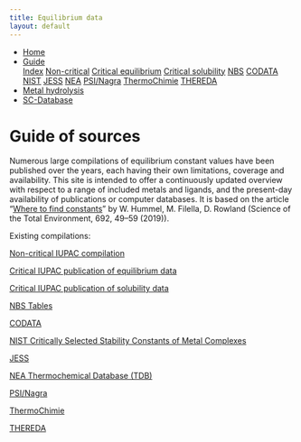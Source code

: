 ```yaml
---
title: Equilibrium data
layout: default
---
```

<ul>
  <li><a href="/">Home</a></li>
  <li class="dropdown">
    <a href="javascript:void(0)" class="dropbtn" class="active">Guide</a>
    <div class="dropdown-content">
      <a class="active" href="index.html">Index</a>
      <a href="noncritical.html">Non-critical</a>
      <a href="critical-equilibrium.html">Critical equilibrium</a>
      <a href="critical-solubility.html">Critical solubility</a>
      <a href="NBS.html">NBS</a>
      <a href="CODATA.html">CODATA</a>
      <a href="NIST.html">NIST</a>
      <a href="JESS.html">JESS</a>
      <a href="NEA.html">NEA</a>
      <a href="PSI.html">PSI/Nagra</a>
      <a href="thermochimie.html">ThermoChimie</a>
      <a href="THEREDA.html">THEREDA</a>
    </div>
  </li>
  <li><a href="/cost-nectar.html">Metal hydrolysis</a></li>
  <li><a href="/sc-database.html">SC-Database</a></li>
</ul>

# Guide of sources

Numerous large compilations of equilibrium constant values have been published over the years, each having their own limitations, coverage and availability. This site is intended to offer a continuously updated overview with respect to a range of included metals and ligands, and the present-day availability of publications or computer databases. It is based on the article “<a  href="https://doi.org/10.1016/j.scitotenv.2019.07.161" target="_blank" rel="noopener">Where to find constants</a>” by W. Hummel, M. Filella, D. Rowland (Science of the Total Environment, 692, 49–59 (2019)).

Existing compilations:

[Non-critical IUPAC compilation](noncritical.html)

[Critical IUPAC publication of equilibrium data](critical-equilibrium.html)

[Critical IUPAC publication of solubility data](critical-solubility.html)

[NBS Tables](NBS.html)

[CODATA](CODATA.html)

[NIST Critically Selected Stability Constants of Metal Complexes](NIST.html)

[JESS](JESS.html)

[NEA Thermochemical Database (TDB)](NEA.html)

[PSI/Nagra](PSI.html)

[ThermoChimie](thermochimie.html)

[THEREDA](THEREDA.html)
